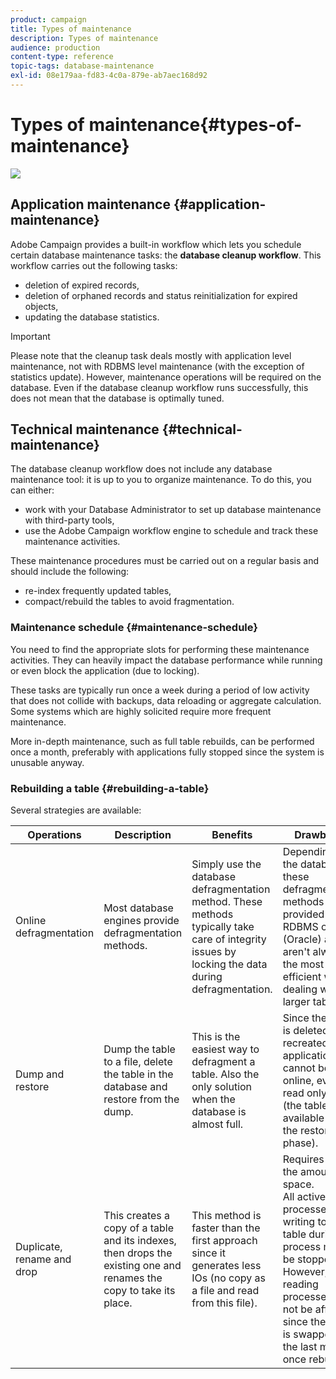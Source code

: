 ```yaml
---
product: campaign
title: Types of maintenance
description: Types of maintenance
audience: production
content-type: reference
topic-tags: database-maintenance
exl-id: 08e179aa-fd83-4c0a-879e-ab7aec168d92
---
```

# Types of maintenance{#types-of-maintenance}

![](assets/do-not-localize/v7-only.svg)

## Application maintenance {#application-maintenance}

Adobe Campaign provides a built-in workflow which lets you schedule certain database maintenance tasks: the **database cleanup workflow**. This workflow carries out the following tasks:

* deletion of expired records,
* deletion of orphaned records and status reinitialization for expired objects,
* updating the database statistics.

>[!IMPORTANT]
>
>Please note that the cleanup task deals mostly with application level maintenance, not with RDBMS level maintenance (with the exception of statistics update). However, maintenance operations will be required on the database. Even if the database cleanup workflow runs successfully, this does not mean that the database is optimally tuned.

## Technical maintenance {#technical-maintenance}

The database cleanup workflow does not include any database maintenance tool: it is up to you to organize maintenance. To do this, you can either:

* work with your Database Administrator to set up database maintenance with third-party tools,
* use the Adobe Campaign workflow engine to schedule and track these maintenance activities.

These maintenance procedures must be carried out on a regular basis and should include the following:

* re-index frequently updated tables,
* compact/rebuild the tables to avoid fragmentation.

### Maintenance schedule {#maintenance-schedule}

You need to find the appropriate slots for performing these maintenance activities. They can heavily impact the database performance while running or even block the application (due to locking).

These tasks are typically run once a week during a period of low activity that does not collide with backups, data reloading or aggregate calculation. Some systems which are highly solicited require more frequent maintenance.

More in-depth maintenance, such as full table rebuilds, can be performed once a month, preferably with applications fully stopped since the system is unusable anyway.

### Rebuilding a table {#rebuilding-a-table}

Several strategies are available:

<table> 
 <thead> 
  <tr> 
   <th> Operations </th> 
   <th> Description </th> 
   <th> Benefits </th> 
   <th> Drawbacks </th> 
  </tr> 
 </thead> 
 <tbody> 
  <tr> 
   <td> Online defragmentation<br /> </td> 
   <td> Most database engines provide defragmentation methods.<br /> </td> 
   <td> Simply use the database defragmentation method. These methods typically take care of integrity issues by locking the data during defragmentation.<br /> </td> 
   <td> Depending on the database, these defragmentation methods can be provided as an RDBMS option (Oracle) and aren't always the most efficient way of dealing with larger tables.<br /> </td> 
  </tr> 
  <tr> 
   <td> Dump and restore<br /> </td> 
   <td> Dump the table to a file, delete the table in the database and restore from the dump.<br /> </td> 
   <td> This is the easiest way to defragment a table. Also the only solution when the database is almost full.<br /> </td> 
   <td> Since the table is deleted and recreated, the application cannot be left online, even in read only mode (the table is not available during the restore phase).<br /> </td> 
  </tr> 
  <tr> 
   <td> Duplicate, rename and drop<br /> </td> 
   <td> This creates a copy of a table and its indexes, then drops the existing one and renames the copy to take its place.<br /> </td> 
   <td> This method is faster than the first approach since it generates less IOs (no copy as a file and read from this file).<br /> </td> 
   <td> Requires twice the amount of space.<br /> All active processes writing to the table during the process must be stopped. However, reading processes will not be affected, since the table is swapped at the last moment once rebuilt. <br /> </td> 
  </tr> 
 </tbody> 
</table>
